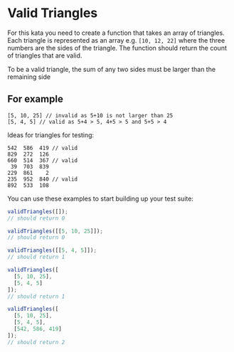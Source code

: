 # Valid Triangles

For this kata you need to create a function that takes an array of triangles. Each triangle is represented as an array e.g. `[10, 12, 22]` where the three numbers are the sides of the triangle. The function should return the count of triangles that are valid.

To be a valid triangle, the sum of any two sides must be larger than the remaining side

## For example

```raw
[5, 10, 25] // invalid as 5+10 is not larger than 25
[5, 4, 5] // valid as 5+4 > 5, 4+5 > 5 and 5+5 > 4
```

Ideas for triangles for testing:

```raw
542  586  419 // valid
829  272  126
660  514  367 // valid
 39  703  839
229  861    2
235  952  840 // valid
892  533  108
```

You can use these examples to start building up your test suite:

```js
validTriangles([]);
// should return 0
```

```js
validTriangles([[5, 10, 25]]);
// should return 0
```

```js
validTriangles([[5, 4, 5]]);
// should return 1
```

```js
validTriangles([
  [5, 10, 25],
  [5, 4, 5]
]);
// should return 1
```

```js
validTriangles([
  [5, 10, 25],
  [5, 4, 5],
  [542, 586, 419]
]);
// should return 2
```
